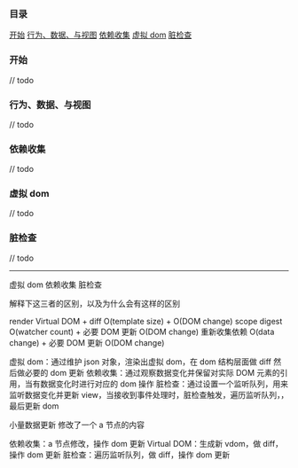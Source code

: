 ### 目录

[开始](#开始)
[行为、数据、与视图](#行为、数据、与视图)
[依赖收集](#依赖收集)
[虚拟 dom](#虚拟dom)
[脏检查](#脏检查)

### 开始

// todo

### 行为、数据、与视图

// todo

### 依赖收集

// todo

### 虚拟 dom

// todo

### 脏检查

// todo

---

虚拟 dom
依赖收集
脏检查

解释下这三者的区别，以及为什么会有这样的区别

render Virtual DOM + diff O(template size) + O(DOM change)
scope digest O(watcher count) + 必要 DOM 更新 O(DOM change)
重新收集依赖 O(data change) + 必要 DOM 更新 O(DOM change)

虚拟 dom：通过维护 json 对象，渲染出虚拟 dom，在 dom 结构层面做 diff 然后做必要的 dom 更新
依赖收集：通过观察数据变化并保留对实际 DOM 元素的引用，当有数据变化时进行对应的 dom 操作
脏检查：通过设置一个监听队列，用来监听数据变化并更新 view，当接收到事件处理时，脏检查触发，遍历监听队列，，最后更新 dom

小量数据更新
修改了一个 a 节点的内容

依赖收集：a 节点修改，操作 dom 更新
Virtual DOM：生成新 vdom，做 diff，操作 dom 更新
脏检查：遍历监听队列，做 diff，操作 dom 更新

